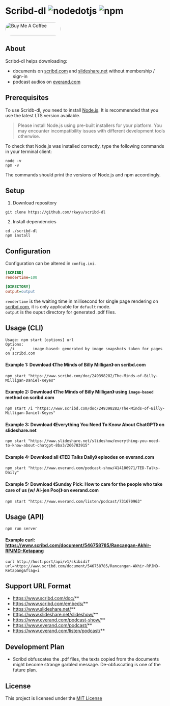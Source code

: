 # Scribd-dl ![nodedotjs](https://img.shields.io/badge/node.js-v21.6-339933.svg?style=flat&logo=nodedotjs&logoColor=white) ![npm](https://img.shields.io/badge/npm-10.2-dc2c35.svg?style=flat&logo=npm&logoColor=white)

<a href="https://buymeacoffee.com/r1y5i" target="_blank">
<img style="border-radius: 20px" src="https://cdn.buymeacoffee.com/buttons/default-orange.png" alt="Buy Me A Coffee" height="41" width="174">
</a>

## About

Scribd-dl helps downloading:

- documents on [scribd.com](https://www.scribd.com/) and [slideshare.net](https://www.slideshare.net/) without membership / sign-in
- podcast audios on [everand.com](https://www.everand.com/podcasts)

## Prerequisites

To use Scridb-dl, you need to install [Node.js](https://nodejs.org/en/download/). It is recommended that you use the latest LTS version available.

> Please install Node.js using pre-built installers for your platform. You may encounter incompatibility issues with different development tools otherwise.

To check that Node.js was installed correctly, type the following commands in your terminal client:

```console
node -v
npm -v
```

The commands should print the versions of Node.js and npm accordingly.

## Setup

1. Download repository

```console
git clone https://github.com/rkwyu/scribd-dl
```

2. Install dependencies

```console
cd ./scribd-dl
npm install
```

## Configuration

Configuration can be altered in `config.ini`.

```ini
[SCRIBD]
rendertime=100

[DIRECTORY]
output=output
```

`rendertime` is the waiting time in millisecond for single page rendering on [scribd.com](https://www.scribd.com/), it is only applicable for `default` mode.  
`output` is the ouput directory for generated .pdf files.

## Usage (CLI)

```console
Usage: npm start [options] url
Options:
  /i        image-based: generated by image snapshots taken for pages on scribd.com
```

#### Example 1: Download 《The Minds of Billy Milligan》 on scribd.com

```console
npm start "https://www.scribd.com/doc/249398282/The-Minds-of-Billy-Milligan-Daniel-Keyes"
```

#### Example 2: Download 《The Minds of Billy Milligan》 using `image-based` method on scribd.com

```console
npm start /i "https://www.scribd.com/doc/249398282/The-Minds-of-Billy-Milligan-Daniel-Keyes"
```

#### Example 3: Download 《Everything You Need To Know About ChatGPT》 on slideshare.net

```console
npm start "https://www.slideshare.net/slideshow/everything-you-need-to-know-about-chatgpt-8ba3/266783915"
```

#### Example 4: Download all 《TED Talks Daily》 episodes on everand.com

```console
npm start "https://www.everand.com/podcast-show/414106971/TED-Talks-Daily"
```

#### Example 5: Download 《Sunday Pick: How to care for the people who take care of us (w/ Ai-jen Poo)》 on everand.com

```console
npm start "https://www.everand.com/listen/podcast/731670963"
```

## Usage (API)

```console
npm run server
```

#### Example curl: https://www.scribd.com/document/546758785/Rancangan-Akhir-RPJMD-Ketapang

```console
curl http://host:port/api/v1/skibidi?url=https://www.scribd.com/document/546758785/Rancangan-Akhir-RPJMD-Ketapang&flag=i

```

## Support URL Format

- https://www.scribd.com/doc/**
- https://www.scribd.com/embeds/**
- https://www.slideshare.net/**
- https://www.slideshare.net/slideshow/**
- https://www.everand.com/podcast-show/**
- https://www.everand.com/podcast/**
- https://www.everand.com/listen/podcast/**

## Development Plan

- Scribd obfuscates the .pdf files, the texts copied from the documents might become strange garbled message. De-obfuscating is one of the future plan.

## License

This project is licensed under the [MIT License](LICENSE.md)

```

```
